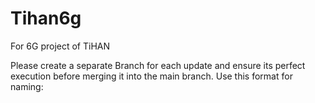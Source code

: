 # Tihan6g
For 6G project of TiHAN

Please create a separate Branch for each update and ensure its perfect execution before merging it into the main branch.
Use this format for naming:

